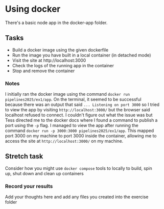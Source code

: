 # Using docker
There's a basic node app in the docker-app folder.

## Tasks

- Build a docker image using the given dockerfile
- Run the image you have built in a local container (in detached mode)
- Visit the site at http://localhost:3000
- Check the logs of the running app in the container
- Stop and remove the container

### Notes

I initially ran the docker image using the command `docker run pipelines2025/ex1/app`. On the terminal, it seemed to be successful because there was an output that said `... Listening on port 3000` so I tried to view the app by visiting `http://localhost:3000/` but the browser said localhost refused to connect. I couldn't figure out what the issue was but Tess directed me to the docker docs where I found a command to publish a port using the `-p` flag. I managed to view the app after running the command `docker run -p 3000:3000 pipelines2025/ex1/app`. This mapped port 3000 on my machine to port 3000 inside the container, allowing me to access the site at `http://localhost:3000/` on my machine.

## Stretch task
Consider how you might use `docker compose` tools to locally to build, spin up, shut down and clean up containers

### Record your results
Add your thoughts here and add any files you created into the exercise folder


